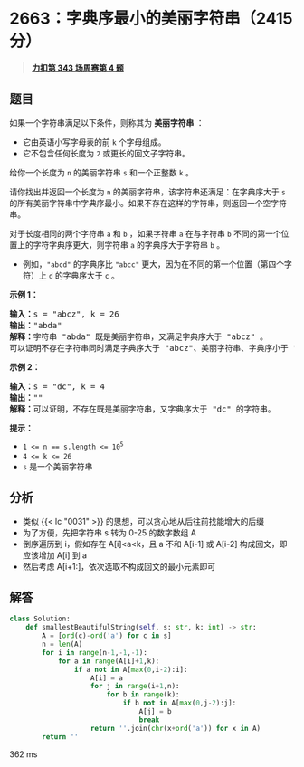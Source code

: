# 2663：字典序最小的美丽字符串（2415 分）


> <u>**[力扣第 343 场周赛第 4 题](https://leetcode.cn/problems/lexicographically-smallest-beautiful-string/)**</u>

## 题目

<p>如果一个字符串满足以下条件，则称其为 <strong>美丽字符串</strong> ：</p>

<ul>
<li>它由英语小写字母表的前 <code>k</code> 个字母组成。</li>
<li>它不包含任何长度为 <code>2</code> 或更长的回文子字符串。</li>
</ul>

<p>给你一个长度为 <code>n</code> 的美丽字符串 <code>s</code> 和一个正整数 <code>k</code> 。</p>

<p>请你找出并返回一个长度为 <code>n</code> 的美丽字符串，该字符串还满足：在字典序大于 <code>s</code> 的所有美丽字符串中字典序最小。如果不存在这样的字符串，则返回一个空字符串。</p>

<p>对于长度相同的两个字符串 <code>a</code> 和 <code>b</code> ，如果字符串 <code>a</code> 在与字符串 <code>b</code> 不同的第一个位置上的字符字典序更大，则字符串 <code>a</code> 的字典序大于字符串 <code>b</code> 。</p>

<ul>
<li>例如，<code>"abcd"</code> 的字典序比 <code>"abcc"</code> 更大，因为在不同的第一个位置（第四个字符）上 <code>d</code> 的字典序大于 <code>c</code> 。</li>
</ul>



<p><strong>示例 1：</strong></p>

<pre>
<strong>输入：</strong>s = "abcz", k = 26
<strong>输出：</strong>"abda"
<strong>解释：</strong>字符串 "abda" 既是美丽字符串，又满足字典序大于 "abcz" 。
可以证明不存在字符串同时满足字典序大于 "abcz"、美丽字符串、字典序小于 "abda" 这三个条件。
</pre>

<p><strong>示例 2：</strong></p>

<pre>
<strong>输入：</strong>s = "dc", k = 4
<strong>输出：</strong>""
<strong>解释：</strong>可以证明，不存在既是美丽字符串，又字典序大于 "dc" 的字符串。</pre>



<p><strong>提示：</strong></p>

<ul>
<li><code>1 &lt;= n == s.length &lt;= 10<sup>5</sup></code></li>
<li><code>4 &lt;= k &lt;= 26</code></li>
<li><code>s</code> 是一个美丽字符串</li>
</ul>


## 分析

- 类似 {{< lc  "0031" >}} 的思想，可以贪心地从后往前找能增大的后缀
- 为了方便，先把字符串 s 转为 0-25 的数字数组 A
- 倒序遍历到 i，假如存在 A[i]<a<k，且 a 不和 A[i-1] 或 A[i-2] 构成回文，即应该增加 A[i] 到 a
- 然后考虑 A[i+1:]，依次选取不构成回文的最小元素即可

## 解答


```python
class Solution:
    def smallestBeautifulString(self, s: str, k: int) -> str:
        A = [ord(c)-ord('a') for c in s]
        n = len(A)
        for i in range(n-1,-1,-1):
            for a in range(A[i]+1,k):
                if a not in A[max(0,i-2):i]:
                    A[i] = a
                    for j in range(i+1,n):
                        for b in range(k):
                            if b not in A[max(0,j-2):j]:
                                A[j] = b
                                break
                    return ''.join(chr(x+ord('a')) for x in A)
        return ''
```
362 ms
